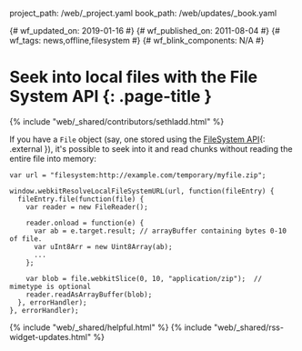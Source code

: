 project_path: /web/_project.yaml book_path: /web/updates/_book.yaml

{# wf_updated_on: 2019-01-16 #} {# wf_published_on: 2011-08-04 #} {# wf_tags: news,offline,filesystem #} {# wf_blink_components: N/A #}

# Seek into local files with the File System API {: .page-title }

{% include "web/_shared/contributors/sethladd.html" %}

If you have a `File` object (say, one stored using the [FileSystem API](https://www.html5rocks.com/en/tutorials/file/filesystem/){: .external }), it's possible to seek into it and read chunks without reading the entire file into memory:

    var url = "filesystem:http://example.com/temporary/myfile.zip";
    
    window.webkitResolveLocalFileSystemURL(url, function(fileEntry) {
      fileEntry.file(function(file) {
        var reader = new FileReader();
    
        reader.onload = function(e) {
          var ab = e.target.result; // arrayBuffer containing bytes 0-10 of file.
          var uInt8Arr = new Uint8Array(ab);
          ...
        };
    
        var blob = file.webkitSlice(0, 10, "application/zip");  // mimetype is optional
        reader.readAsArrayBuffer(blob);
      }, errorHandler);
    }, errorHandler);
    

{% include "web/_shared/helpful.html" %} {% include "web/_shared/rss-widget-updates.html" %}